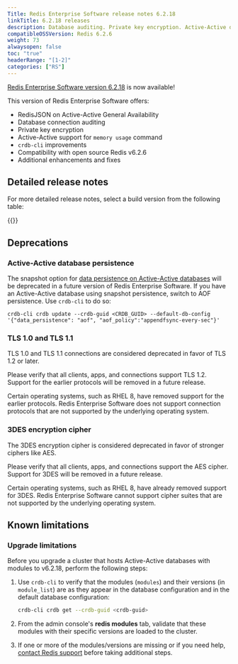 ```yaml
---
Title: Redis Enterprise Software release notes 6.2.18
linkTitle: 6.2.18 releases
description: Database auditing. Private key encryption. Active-Active database support for MEMORY USAGE command.
compatibleOSSVersion: Redis 6.2.6
weight: 73
alwaysopen: false
toc: "true"
headerRange: "[1-2]"
categories: ["RS"]
---
```


[Redis Enterprise Software version 6.2.18](https://redislabs.com/redis-enterprise-software/download-center/software/) is now available! 

This version of Redis Enterprise Software offers:

- RedisJSON on Active-Active General Availability 
- Database connection auditing
- Private key encryption
- Active-Active support for `memory usage` command
- `crdb-cli` improvements
- Compatibility with open source Redis v6.2.6
- Additional enhancements and fixes

## Detailed release notes

For more detailed release notes, select a build version from the following table:

{{<table-children columnNames="Version&nbsp;(Release&nbsp;date)&nbsp;,Major changes,OSS&nbsp;Redis compatibility" columnSources="LinkTitle,Description,compatibleOSSVersion" enableLinks="LinkTitle">}}

## Deprecations

### Active-Active database persistence

The snapshot option for [data persistence on Active-Active databases](https://docs.redis.com/latest/rs/databases/active-active/manage/#data-persistence) will be deprecated in a future version of Redis Enterprise Software. If you have an Active-Active database using snapshot persistence, switch to AOF persistence. Use `crdb-cli` to do so:
```text
crdb-cli crdb update --crdb-guid <CRDB_GUID> --default-db-config '{"data_persistence": "aof", "aof_policy":"appendfsync-every-sec"}'
```

### TLS 1.0 and TLS 1.1 

TLS 1.0 and TLS 1.1 connections are considered deprecated in favor of TLS 1.2 or later.  

Please verify that all clients, apps, and connections support TLS 1.2.  Support for the earlier protocols will be removed in a future release.

Certain operating systems, such as RHEL 8, have removed support for the earlier protocols. Redis Enterprise Software does not support connection protocols that are not supported by the underlying operating system.

### 3DES encryption cipher

The 3DES encryption cipher is considered deprecated in favor of stronger ciphers like AES.

Please verify that all clients, apps, and connections support the AES cipher. Support for 3DES will be removed in a future release.

Certain operating systems, such as RHEL 8, have already removed support for 3DES. Redis Enterprise Software cannot support cipher suites that are not supported by the underlying operating system.

## Known limitations

### Upgrade limitations

Before you upgrade a cluster that hosts Active-Active databases with modules to v6.2.18, perform the following steps:

1. Use `crdb-cli` to verify that the modules (`modules`) and their versions (in `module_list`) are as they appear in the database configuration and in the default database configuration:

    ```sh
    crdb-cli crdb get --crdb-guid <crdb-guid>
    ```

1. From the admin console's **redis modules** tab, validate that these modules with their specific versions are loaded to the cluster.

1. If one or more of the modules/versions are missing or if you need help, [contact Redis support](https://redis.com/company/support/) before taking additional steps.
